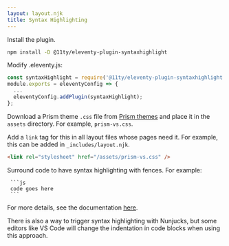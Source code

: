 ```yaml
---
layout: layout.njk
title: Syntax Highlighting
---
```


Install the plugin.

```bash
npm install -D @11ty/eleventy-plugin-syntaxhighlight
```

Modify .eleventy.js:

```js
const syntaxHighlight = require('@11ty/eleventy-plugin-syntaxhighlight');
module.exports = eleventyConfig => {
  ...
  eleventyConfig.addPlugin(syntaxHighlight);
};
```

Download a Prism theme `.css` file from
[Prism themes](https://github.com/PrismJS/prism-themes)
and place it in the `assets` directory.
For example, `prism-vs.css`.

Add a `link` tag for this in all layout files whose pages need it.
For example, this can be added in `_includes/layout.njk`.

```html
<link rel="stylesheet" href="/assets/prism-vs.css" />
```

Surround code to have syntax highlighting with fences.
For example:

````text
 ```js
 code goes here
 ```
````

For more details, see the documentation [here](https://www.11ty.dev/docs/plugins/syntaxhighlight/).

There is also a way to trigger syntax highlighting
with Nunjucks, but some editors like VS Code
will change the indentation in code blocks
when using this approach.
